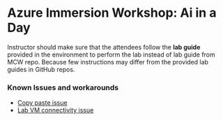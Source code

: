 # Azure Immersion Workshop: Ai in a Day

Instructor should make sure that the attendees follow the **lab guide** provided in the environment to perform the lab instead of lab guide from MCW repo. Because few instructions may differ from the provided lab guides in GitHub repos. 

### Known Issues and workarounds
- [Copy paste issue](https://docs.cloudlabs.ai/Learner/Troubleshooting/CopyPaste)
- [Lab VM connectivity issue](https://docs.cloudlabs.ai/Learner/Troubleshooting/RDP)
